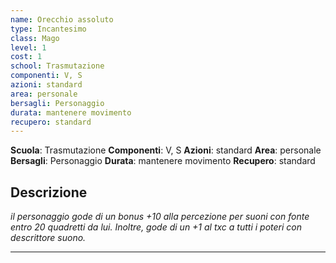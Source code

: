 ```yaml
---
name: Orecchio assoluto
type: Incantesimo
class: Mago
level: 1
cost: 1
school: Trasmutazione
componenti: V, S
azioni: standard
area: personale
bersagli: Personaggio
durata: mantenere movimento
recupero: standard
---
```

**Scuola**: Trasmutazione
**Componenti**: V, S
**Azioni**: standard
**Area**: personale
**Bersagli**: Personaggio
**Durata**: mantenere movimento
**Recupero**: standard

**Descrizione**
-

*il personaggio gode di un bonus +10 alla percezione per suoni con fonte entro 20 quadretti da lui. Inoltre, gode di un +1 al txc a tutti i poteri con descrittore suono.*

---